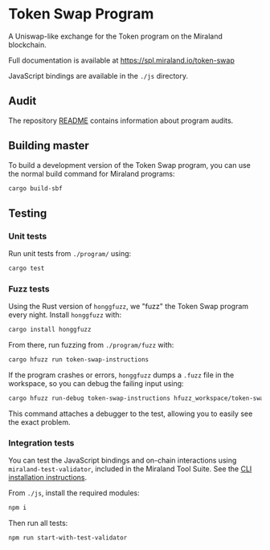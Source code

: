 # Token Swap Program

A Uniswap-like exchange for the Token program on the Miraland blockchain.

Full documentation is available at https://spl.miraland.io/token-swap

JavaScript bindings are available in the `./js` directory.

## Audit

The repository [README](https://github.com/miraland-labs/solarti-program-library#audits)
contains information about program audits.

## Building master

To build a development version of the Token Swap program, you can use the normal
build command for Miraland programs:

```sh
cargo build-sbf
```

## Testing

### Unit tests

Run unit tests from `./program/` using:

```sh
cargo test
```

### Fuzz tests

Using the Rust version of `honggfuzz`, we "fuzz" the Token Swap program every night.
Install `honggfuzz` with:

```sh
cargo install honggfuzz
```

From there, run fuzzing from `./program/fuzz` with:

```sh
cargo hfuzz run token-swap-instructions
```

If the program crashes or errors, `honggfuzz` dumps a `.fuzz` file in the workspace,
so you can debug the failing input using:

```sh
cargo hfuzz run-debug token-swap-instructions hfuzz_workspace/token-swap-instructions/*fuzz
```

This command attaches a debugger to the test, allowing you to easily see the
exact problem.

### Integration tests

You can test the JavaScript bindings and on-chain interactions using
`miraland-test-validator`, included in the Miraland Tool Suite. See the
[CLI installation instructions](https://docs.miraland.io/cli/install-miraland-cli-tools).

From `./js`, install the required modules:

```sh
npm i
```

Then run all tests:

```sh
npm run start-with-test-validator
```
